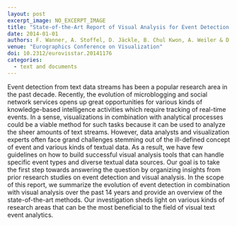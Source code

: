 ```yaml
---
layout: post
excerpt_image: NO_EXCERPT_IMAGE
title: "State-of-the-Art Report of Visual Analysis for Event Detection in Text Data Streams"
date: 2014-01-01
authors: F. Wanner, A. Stoffel, D. Jäckle, B. Chul Kwon, A. Weiler & D. Keim
venue: "Eurographics Conference on Visualization"
doi: 10.2312/eurovisstar.20141176
categories:
  - text and documents
---
```

Event detection from text data streams has been a popular research area in the past decade. Recently, the evolution of microblogging and social network services opens up great opportunities for various kinds of knowledge-based intelligence activities which require tracking of real-time events. In a sense, visualizations in combination with analytical processes could be a viable method for such tasks because it can be used to analyze the sheer amounts of text streams. However, data analysts and visualization experts often face grand challenges stemming out of the ill-defined concept of event and various kinds of textual data. As a result, we have few guidelines on how to build successful visual analysis tools that can handle specific event types and diverse textual data sources. Our goal is to take the first step towards answering the question by organizing insights from prior research studies on event detection and visual analysis. In the scope of this report, we summarize the evolution of event detection in combination with visual analysis over the past 14 years and provide an overview of the state-of-the-art methods. Our investigation sheds light on various kinds of research areas that can be the most beneficial to the field of visual text event analytics.
